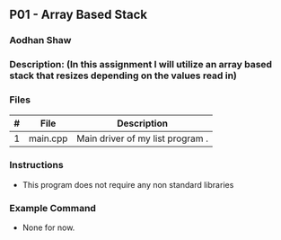 ## P01 - Array Based Stack
### Aodhan Shaw
### Description: (In this assignment I will utilize an array based stack that resizes depending on the values read in)

### Files

|   #   | File     | Description                      |
| :---: | -------- | -------------------------------- |
|   1   | main.cpp | Main driver of my list program . |


### Instructions

- This program does not require any non standard libraries

### Example Command

- None for now.
